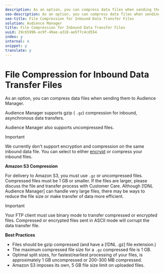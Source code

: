 ```yaml
---
description: As an option, you can compress data files when sending them to Audience Manager.
seo-description: As an option, you can compress data files when sending them to Audience Manager.
seo-title: File Compression for Inbound Data Transfer Files
solution: Audience Manager
title: File Compression for Inbound Data Transfer Files
uuid: 29c65996-ec9f-49ae-a318-ae5f7c4cd554
index: y
internal: n
snippet: y
translate: y
---
```


# File Compression for Inbound Data Transfer Files

As an option, you can compress data files when sending them to Audience Manager.


<!-- inbound-file-compression.xml -->


Audience Manager supports gzip ( `.gz`) compression for inbound, asynchronous data transfers. 


Audience Manager also supports uncompressed files. 



>[!IMPORTANT]
>
>We currently don't support encryption and compression on the same inbound data file. You can select to either [encrypt](../../../c_integration/sending-audience-data/batch-data-transfer-explained/inbound-file-encryption.md#concept_94660DC77BAB4D558B793D59988B0A21) or compress your inbound files. 



**Amazon S3 Compression** 


For delivery to Amazon S3, you must use `.gz` or uncompressed files. Compressed files must be 1 GB or smaller. If the files are larger, please discuss the file and transfer process with Customer Care. Although [!DNL Audience Manager] can handle very large files, there may be ways to reduce the file size or make transfer of data more efficient. 



>[!IMPORTANT]
>
>Your FTP client must use binary mode to transfer compressed or encrypted files. Compressed or encrypted files sent in ASCII mode will corrupt the data transfer file.



**Best Practices** 

* Files should be gzip compressed (and have a [!DNL .gz] file extension.)
* The maximum compressed file size for a `.gz` compressed file is 1 GB.
* Optimal split sizes, for fastest/earliest processing of your files, is approximately 1 GB uncompressed or 200-300 MB compressed.
* Amazon S3 imposes its own, 5 GB file size limit on uploaded files.



